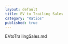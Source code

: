 ```yaml
---
layout: default
title: EV to Trailing Sales
category: "Ratios"
published: true
---
```


EVtoTrailingSales.md